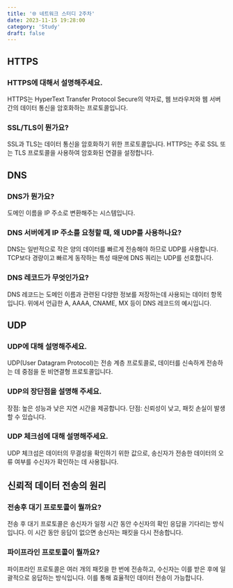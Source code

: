 ```yaml
---
title: '🌐 네트워크 스터디 2주차'
date: 2023-11-15 19:28:00
category: 'Study'
draft: false
---
```


## HTTPS
### HTTPS에 대해서 설명해주세요.
HTTPS는 HyperText Transfer Protocol Secure의 약자로, 웹 브라우저와 웹 서버 간의 데이터 통신을 암호화하는 프로토콜입니다. 

### SSL/TLS이 뭔가요?

SSL과 TLS는 데이터 통신을 암호화하기 위한 프로토콜입니다. HTTPS는 주로 SSL 또는 TLS 프로토콜을 사용하여 암호화된 연결을 설정합니다.

## DNS
### DNS가 뭔가요?
도메인 이름을 IP 주소로 변환해주는 시스템입니다.

###  DNS 서버에게 IP 주소를 요청할 때, 왜 UDP를 사용하나요?
DNS는 일반적으로 작은 양의 데이터를 빠르게 전송해야 하므로 UDP를 사용합니다. TCP보다 경량이고 빠르게 동작하는 특성 때문에 DNS 쿼리는 UDP를 선호합니다.

### DNS 레코드가 무엇인가요?
DNS 레코드는 도메인 이름과 관련된 다양한 정보를 저장하는데 사용되는 데이터 항목입니다. 위에서 언급한 A, AAAA, CNAME, MX 등이 DNS 레코드의 예시입니다.

## UDP
### UDP에 대해 설명해주세요.
UDP(User Datagram Protocol)는 전송 계층 프로토콜로, 데이터를 신속하게 전송하는 데 중점을 둔 비연결형 프로토콜입니다.

### UDP의 장단점을 설명해 주세요.
장점: 높은 성능과 낮은 지연 시간을 제공합니다.
단점: 신뢰성이 낮고, 패킷 손실이 발생할 수 있습니다.

### UDP 체크섬에 대해 설명해주세요.
UDP 체크섬은 데이터의 무결성을 확인하기 위한 값으로, 송신자가 전송한 데이터의 오류 여부를 수신자가 확인하는 데 사용됩니다.

## 신뢰적 데이터 전송의 원리

### 전송후 대기 프로토콜이 뭘까요?
전송 후 대기 프로토콜은 송신자가 일정 시간 동안 수신자의 확인 응답을 기다리는 방식입니다. 이 시간 동안 응답이 없으면 송신자는 패킷을 다시 전송합니다.

### 파이프라인 프로토콜이 뭘까요?
파이프라인 프로토콜은 여러 개의 패킷을 한 번에 전송하고, 수신자는 이를 받은 후에 일괄적으로 응답하는 방식입니다. 이를 통해 효율적인 데이터 전송이 가능합니다.